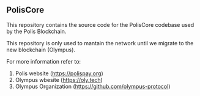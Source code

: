 ## PolisCore

This repository contains the source code for the PolisCore codebase used by the Polis Blockchain. 

This repository is only used to mantain the network until we migrate to the new blockchain (Olympus).

For more information refer to:
1. Polis website (https://polispay.org)
2. Olympus wbesite (https://oly.tech)
3. Olympus Organization (https://github.com/olympus-protocol)

